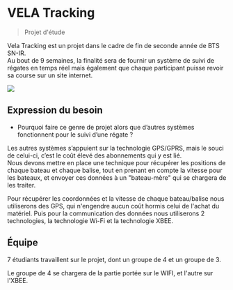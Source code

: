 # VELA Tracking
> Projet d'étude

Vela Tracking est un projet dans le cadre de fin de seconde année de BTS SN-IR.  
Au bout de 9 semaines, la finalité sera de fournir un système de suivi de régates en temps réel mais également que chaque participant puisse revoir sa course sur un site internet. 

![](https://i.imgur.com/hPafaeH.png)

## Expression du besoin 

- Pourquoi faire ce genre de projet alors que d’autres systèmes fonctionnent pour le suivi d’une régate ?

Les autres systèmes s’appuient sur la technologie GPS/GPRS, mais le souci de celui-ci, c’est le coût élevé des abonnements qui y est lié.    
Nous devons mettre en place une technique pour récupérer les positions de chaque bateau et chaque balise, tout en prenant en compte la vitesse pour les bateaux, et envoyer ces données à un "bateau-mère" qui se chargera de les traiter.  

Pour récupérer les coordonnées et la vitesse de chaque bateau/balise nous utiliserons des GPS, qui n'engendre aucun coût hormis celui de l'achat du matériel. Puis pour la communication des données nous utiliserons 2 technologies, la technologie Wi-Fi et la technologie XBEE.


## Équipe

7 étudiants travaillent sur le projet, dont un groupe de 4 et un groupe de 3.

Le groupe de 4 se chargera de la partie portée sur le WIFI, et l'autre sur l'XBEE.

